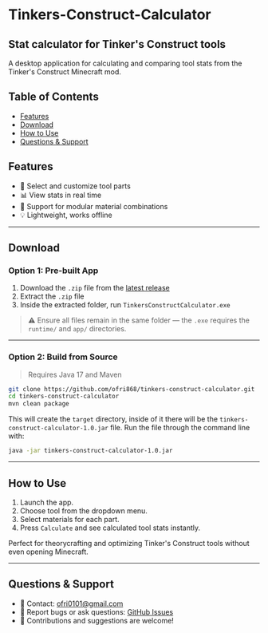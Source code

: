 # Tinkers-Construct-Calculator
## Stat calculator for Tinker's Construct tools

A desktop application for calculating and comparing tool stats from the Tinker's Construct Minecraft mod.
## Table of Contents

- [Features](#features)
- [Download](#download)
- [How to Use](#how-to-use)
- [Questions & Support](#questions--support)

<a name="features"></a>
## Features

- 🧱 Select and customize tool parts
- 📊 View stats in real time
- 🔧 Support for modular material combinations
- 💡 Lightweight, works offline

---

## Download

### Option 1: Pre-built App

1. Download the `.zip` file from the [latest release](https://github.com/ofri868/Tinkers-Construct-Calculator/releases)
2. Extract the `.zip` file
3. Inside the extracted folder, run `TinkersConstructCalculator.exe`

> ⚠️ Ensure all files remain in the same folder — the `.exe` requires the `runtime/` and `app/` directories.

---

### Option 2: Build from Source

> Requires Java 17 and Maven

```bash
git clone https://github.com/ofri868/tinkers-construct-calculator.git
cd tinkers-construct-calculator
mvn clean package
```
This will create the `target` directory, inside of it there will be the `tinkers-construct-calculator-1.0.jar` file. Run the file through the command line with:
```bash
java -jar tinkers-construct-calculator-1.0.jar
```


---

## How to Use

1. Launch the app.
2. Choose tool from the dropdown menu.
3. Select materials for each part.
4. Press `Calculate` and see calculated tool stats instantly.

Perfect for theorycrafting and optimizing Tinker's Construct tools without even opening Minecraft.

---
## Questions & Support

- 📧 Contact: ofri0101@gmail.com
- 💬 Report bugs or ask questions: [GitHub Issues](https://github.com/ofri868/tinkers-construct-calculator/issues)
- 🙌 Contributions and suggestions are welcome!
